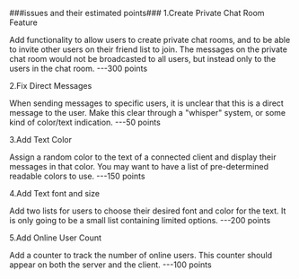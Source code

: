 ###issues and their estimated points###
1.Create Private Chat Room Feature

Add functionality to allow users to create private chat rooms, and to be able to invite other users on their friend list to join. The messages on the private chat room would not be broadcasted to all users, but instead only to the users in the chat room.  ---300 points

2.Fix Direct Messages

When sending messages to specific users, it is unclear that this is a direct message to the user. Make this clear through a "whisper" system, or some kind of color/text indication.  ---50 points

3.Add Text Color

Assign a random color to the text of a connected client and display their messages in that color. You may want to have a list of pre-determined readable colors to use.  ---150 points

4.Add Text font and size

Add two lists for users to choose their desired font and color for the text. It is only going to be a small list containing limited options.  ---200 points

5.Add Online User Count 

Add a counter to track the number of online users. This counter should appear on both the server and the client.  ---100 points
